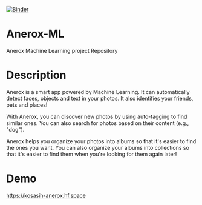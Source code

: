 [![Binder](https://mybinder.org/badge_logo.svg)](https://mybinder.org/v2/gh/KOSASIH/Anerox-ML/main?labpath=README.md)

# Anerox-ML
Anerox Machine Learning project Repository

# Description
Anerox is a smart app powered by Machine Learning. It can automatically detect faces, objects and text in your photos. It also identifies your friends, pets and places!

With Anerox, you can discover new photos by using auto-tagging to find similar ones. You can also search for photos based on their content (e.g., "dog").

Anerox helps you organize your photos into albums so that it's easier to find the ones you want. You can also organize your albums into collections so that it's easier to find them when you're looking for them again later!


# Demo
https://kosasih-anerox.hf.space

